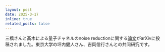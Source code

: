 ```yaml
---
layout: post
date: 2025-3-17
inline: true
related_posts: false
---
```


三橋さんと髙木による量子チャネルのnoise reductionに関する[論文](https://arxiv.org/abs/2503.13114)がarXivに投稿されました。東京大学の坪内健人さん、吉岡信行さんとの共同研究です。
